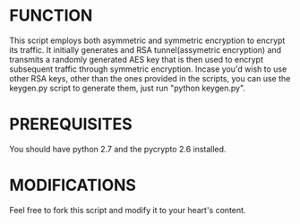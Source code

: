FUNCTION
============
This script employs both asymmetric and symmetric encryption to encrypt its traffic.
It initially generates and RSA tunnel(assymetric encryption) and transmits a randomly generated AES key that is then used to encrypt subsequent traffic through symmetric encryption.
Incase you'd wish to use other RSA keys, other than the ones provided in the scripts, you can use the keygen.py script to generate them, just run "python keygen.py".

PREREQUISITES
=============
You should have python 2.7 and the pycrypto 2.6 installed.

MODIFICATIONS
=============
Feel free to fork this script and modify it to your heart's content.

